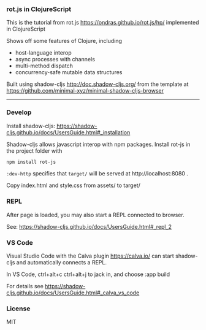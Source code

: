 
### rot.js in ClojureScript

This is the tutorial from rot.js https://ondras.github.io/rot.js/hp/ implemented in ClojureScript

Shows off some features of Clojure, including
* host-language interop
* async processes with channels
* multi-method dispatch
* concurrency-safe mutable data structures

Built using shadow-cljs http://doc.shadow-cljs.org/ from the template at https://github.com/minimal-xyz/minimal-shadow-cljs-browser


----

### Develop

Install shadow-cljs: https://shadow-cljs.github.io/docs/UsersGuide.html#_installation

Shadow-cljs allows javascript interop with npm packages. Install rot-js in the project folder with

```bash
npm install rot-js
```

`:dev-http` specifies that `target/` will be served at http://localhost:8080 .

Copy index.html and style.css from assets/ to target/

### REPL

After page is loaded, you may also start a REPL connected to browser. 

See: https://shadow-cljs.github.io/docs/UsersGuide.html#_repl_2

### VS Code

Visual Studio Code with the Calva plugin https://calva.io/ can start shadow-cljs and automatically connects a REPL.

In VS Code, ctrl+alt+c ctrl+alt+j to jack in, and choose :app build

For details see https://shadow-cljs.github.io/docs/UsersGuide.html#_calva_vs_code

### License

MIT
